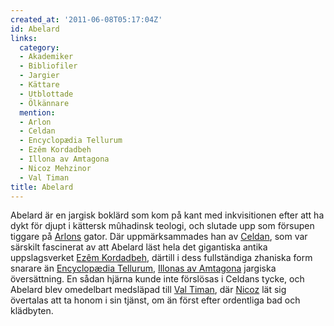 ```yaml
---
created_at: '2011-06-08T05:17:04Z'
id: Abelard
links:
  category:
  - Akademiker
  - Bibliofiler
  - Jargier
  - Kättare
  - Utblottade
  - Ölkännare
  mention:
  - Arlon
  - Celdan
  - Encyclopædia Tellurum
  - Ezêm Kordadbeh
  - Illona av Amtagona
  - Nicoz Mehzinor
  - Val Timan
title: Abelard
---
```


Abelard är en jargisk boklärd som kom på kant med inkvisitionen efter att ha dykt för djupt i
kättersk mûhadinsk teologi, och slutade upp som försupen tiggare på [Arlons] gator. Där
uppmärksammades han av [Celdan], som var särskilt fascinerat av att Abelard läst hela det gigantiska
antika uppslagsverket [Ezêm Kordadbeh], därtill i dess fullständiga zhaniska form snarare än
[Encyclopædia Tellurum], [Illonas av Amtagona] jargiska översättning. En sådan hjärna kunde inte
förslösas i Celdans tycke, och Abelard blev omedelbart medsläpad till [Val Timan], där [Nicoz] lät
sig övertalas att ta honom i sin tjänst, om än först efter ordentliga bad och klädbyten.

  [Arlons]: Arlon
  [Celdan]: Celdan
  [Ezêm Kordadbeh]: Ezêm_Kordadbeh
  [Encyclopædia Tellurum]: Encyclopædia_Tellurum
  [Illonas av Amtagona]: Illona_av_Amtagona
  [Val Timan]: Val_Timan
  [Nicoz]: Nicoz_Mehzinor